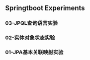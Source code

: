 Springtboot Experiments
-----------------------------
### 03-JPQL查询语言实验   
### 02-实体对象状态实验
### 01-JPA基本关联映射实验   
